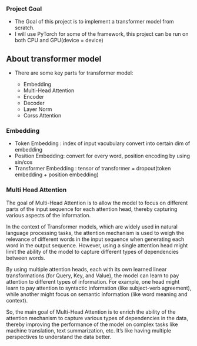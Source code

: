 ### Project Goal

- The Goal of this project is to implement a transformer model from scratch.
- I will use PyTorch for some of the framework, this project can be run on both CPU and GPU(device = device)

## About transformer model

- There are some key parts for transformer model:

    - Embedding
    - Multi-Head Attention
    - Encoder
    - Decoder
    - Layer Norm
    - Corss Attention

### Embedding

- Token Embedding : index of input vacubulary convert into certain dim of embedding
- Position Embedding: convert for every word, position encoding by using sin/cos 
- Transformer Embedding : tensor of transformer = dropout(token embedding + position embedding)


### Multi Head Attention

The goal of Multi-Head Attention is to allow the model to focus on different parts of the input sequence for each attention head, thereby capturing various aspects of the information.

In the context of Transformer models, which are widely used in natural language processing tasks, the attention mechanism is used to weigh the relevance of different words in the input sequence when generating each word in the output sequence. However, using a single attention head might limit the ability of the model to capture different types of dependencies between words.

By using multiple attention heads, each with its own learned linear transformations (for Query, Key, and Value), the model can learn to pay attention to different types of information. For example, one head might learn to pay attention to syntactic information (like subject-verb agreement), while another might focus on semantic information (like word meaning and context).

So, the main goal of Multi-Head Attention is to enrich the ability of the attention mechanism to capture various types of dependencies in the data, thereby improving the performance of the model on complex tasks like machine translation, text summarization, etc. It’s like having multiple perspectives to understand the data better.